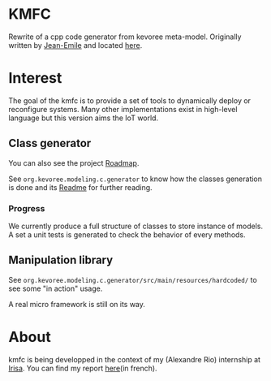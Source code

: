 # KMFC

Rewrite of a cpp code generator from kevoree meta-model.
Originally written by [Jean-Emile](https://github.com/Jean-Emile) and located [here](https://github.com/kevoree/kmfcpp).

# Interest

The goal of the kmfc is to provide a set of tools to dynamically deploy or reconfigure systems. Many other implementations exist
in high-level language but this version aims the IoT world.

## Class generator
You can also see the project [Roadmap](ROADMAP.md).

See `org.kevoree.modeling.c.generator` to know how the classes generation is done and its [Readme](/org.kevoree.modeling.c.generator/README.md)
for further reading.

### Progress

We currently produce a full structure of classes to store instance of models.
A set a unit tests is generated to check the behavior of every methods.

## Manipulation library

See `org.kevoree.modeling.c.generator/src/main/resources/hardcoded/` to see some "in action" usage.

A real micro framework is still on its way.

# About

kmfc is being developped in the context of my (Alexandre Rio) internship at [Irisa](http://irisa.fr).
You can find my report [here](https://github.com/AlexandreRio/rapport-de-stage-2015/)(in french).
